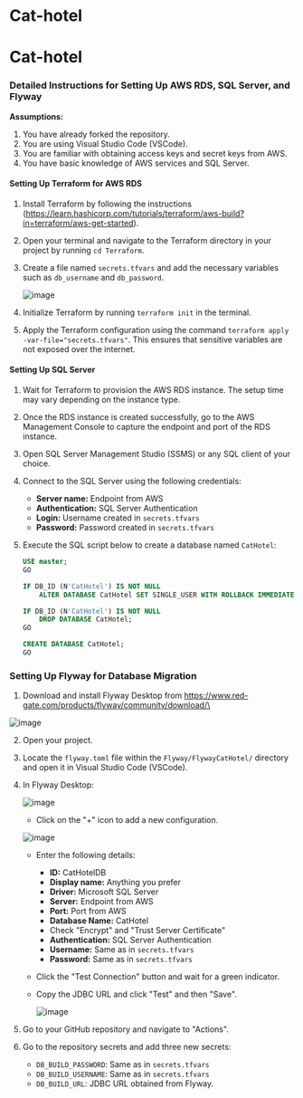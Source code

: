 # Cat-hotel
# Cat-hotel
### Detailed Instructions for Setting Up AWS RDS, SQL Server, and Flyway

**Assumptions:**
1. You have already forked the repository.
2. You are using Visual Studio Code (VSCode).
3. You are familiar with obtaining access keys and secret keys from AWS.
4. You have basic knowledge of AWS services and SQL Server.

#### Setting Up Terraform for AWS RDS

1. Install Terraform by following the instructions (https://learn.hashicorp.com/tutorials/terraform/aws-build?in=terraform/aws-get-started).
2. Open your terminal and navigate to the Terraform directory in your project by running `cd Terraform`.
3. Create a file named `secrets.tfvars` and add the necessary variables such as `db_username` and `db_password`.

   ![image](https://github.com/Cat-Hotel/Cat-hotel/assets/159034648/5be850c2-8452-4ca5-888a-7e801198fd16)

4. Initialize Terraform by running `terraform init` in the terminal.
5. Apply the Terraform configuration using the command `terraform apply -var-file="secrets.tfvars"`. This ensures that sensitive variables are not exposed over the internet.

#### Setting Up SQL Server

1. Wait for Terraform to provision the AWS RDS instance. The setup time may vary depending on the instance type.
2. Once the RDS instance is created successfully, go to the AWS Management Console to capture the endpoint and port of the RDS instance.
3. Open SQL Server Management Studio (SSMS) or any SQL client of your choice.
4. Connect to the SQL Server using the following credentials:
   - **Server name:** Endpoint from AWS
   - **Authentication:** SQL Server Authentication
   - **Login:** Username created in `secrets.tfvars`
   - **Password:** Password created in `secrets.tfvars`
5. Execute the SQL script below to create a database named `CatHotel`:

   ```sql
   USE master;
   GO

   IF DB_ID (N'CatHotel') IS NOT NULL
       ALTER DATABASE CatHotel SET SINGLE_USER WITH ROLLBACK IMMEDIATE;

   IF DB_ID (N'CatHotel') IS NOT NULL
       DROP DATABASE CatHotel;
   GO

   CREATE DATABASE CatHotel;
   GO
### Setting Up Flyway for Database Migration

1. Download and install Flyway Desktop from https://www.red-gate.com/products/flyway/community/download/\
   
![image](https://github.com/Cat-Hotel/Cat-hotel/assets/159034648/2afad51b-766d-4aa1-8f8f-7955e511a7dd)

2.  Open your project.
3. Locate the `flyway.toml` file within the `Flyway/FlywayCatHotel/` directory and open it in Visual Studio Code (VSCode).
4. In Flyway Desktop:
   
   ![image](https://github.com/Cat-Hotel/Cat-hotel/assets/159034648/c41be03b-c4a7-4a5a-8ac3-5530306e4c47)
   
   - Click on the "+" icon to add a new configuration.
     
   ![image](https://github.com/Cat-Hotel/Cat-hotel/assets/159034648/dbf6171c-f15a-4623-ad92-62b55c3a0bab)

   - Enter the following details:
     - **ID:** CatHotelDB
     - **Display name:** Anything you prefer
     - **Driver:** Microsoft SQL Server
     - **Server:** Endpoint from AWS
     - **Port:** Port from AWS
     - **Database Name:** CatHotel
     - Check "Encrypt" and "Trust Server Certificate"
     - **Authentication:** SQL Server Authentication
     - **Username:** Same as in `secrets.tfvars`
     - **Password:** Same as in `secrets.tfvars`
   - Click the "Test Connection" button and wait for a green indicator.
   - Copy the JDBC URL and click "Test" and then "Save".
     
     ![image](https://github.com/Cat-Hotel/Cat-hotel/assets/159034648/88f0ab23-4d3f-4aa2-9ad4-d05a81895f80)
     
5. Go to your GitHub repository and navigate to "Actions".
6. Go to the repository secrets and add three new secrets:
   - `DB_BUILD_PASSWORD`: Same as in `secrets.tfvars`
   - `DB_BUILD_USERNAME`: Same as in `secrets.tfvars`
   - `DB_BUILD_URL`: JDBC URL obtained from Flyway.

